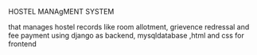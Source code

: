 HOSTEL MANAgMENT SYSTEM

that manages hostel records like room allotment, grievence redressal and fee payment
using django as backend, mysqldatabase ,html and css for frontend
